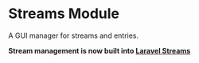 # Streams Module

A GUI manager for streams and entries. 

**Stream management is now built into [Laravel Streams](https://github.com/laravel-streams/streams)**
